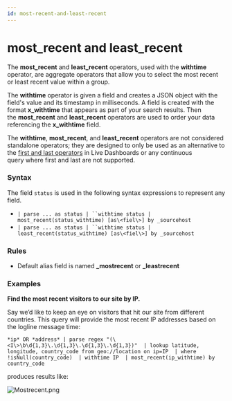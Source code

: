 ```yaml
---
id: most-recent-and-least-recent
---
```


# most_recent and least_recent

The **most_recent** and **least_recent** operators, used with
the **withtime** operator, are aggregate operators that allow you to
select the most recent or least recent value within a group.

The **withtime** operator is given a field and creates a JSON object
with the field's value and its timestamp in milliseconds. A field is
created with the format ****x_withtime**** that appears as part of your
search results. Then
the ****most_recent**** and ****least_recent**** operators are used to
order your data referencing the ****x_withtime**** field.

The **withtime**, **most_recent**, and **least_recent** operators are
not considered standalone operators; they are designed to only be used
as an alternative to the [first and last
operators](first-and-last.md "first and last") in Live Dashboards or any
continuous query where first and last are not supported.

### Syntax

The field `status` is used in the following syntax expressions to
represent any field.

-   `| parse ... as status | ``withtime status | most_recent(status_withtime) [as\<fiel\>] by _sourcehost`
-   `| parse ... as status | ``withtime status | least_recent(status_withtime) [as\<fiel\>] by _sourcehost`

### Rules

-   Default alias field is
    named ****\_mostrecent**** or **\_leastrecent**

### Examples

**Find the most recent visitors to our site by IP.**

Say we’d like to keep an eye on visitors that hit our site from
different countries. This query will provide the most recent IP
addresses based on the logline message time:

`*ip* OR *address* | parse regex "(\<I\>\b\d{1,3}\.\d{1,3}\.\d{1,3}\.\d{1,3})"  | lookup latitude, longitude, country_code from geo://location on ip=IP  | where !isNull(country_code)  | withtime IP  | most_recent(ip_withtime) by country_code `

produces results like:

![Mostrecent.png](../../static/img/Search-Query-Language/aaGroup/most-recent-and-least-recent/Mostrecent.png)

